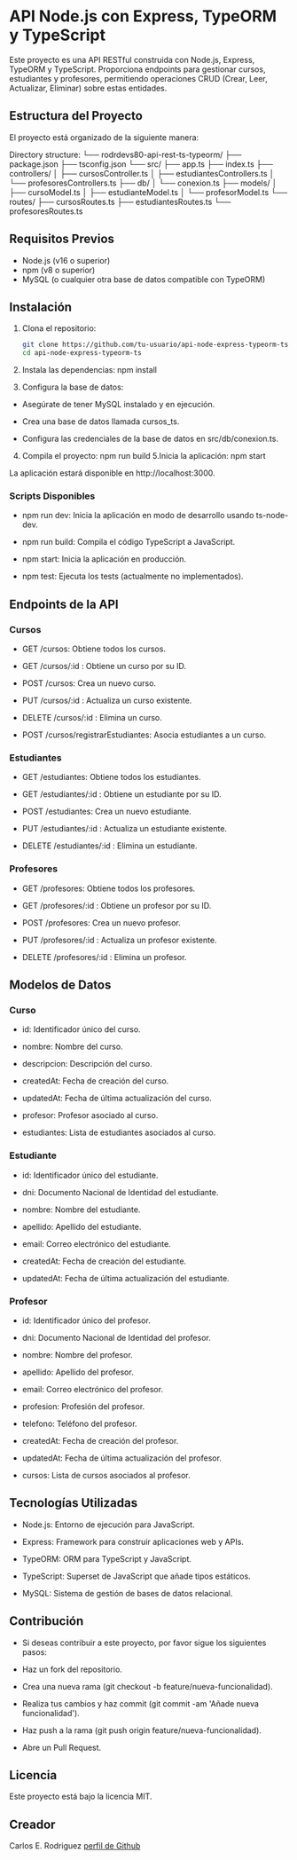 # API Node.js con Express, TypeORM y TypeScript

Este proyecto es una API RESTful construida con Node.js, Express, TypeORM y TypeScript. Proporciona endpoints para gestionar cursos, estudiantes y profesores, permitiendo operaciones CRUD (Crear, Leer, Actualizar, Eliminar) sobre estas entidades.

## Estructura del Proyecto

El proyecto está organizado de la siguiente manera:

Directory structure:
└── rodrdevs80-api-rest-ts-typeorm/
├── package.json
├── tsconfig.json
└── src/
├── app.ts
├── index.ts
├── controllers/
│ ├── cursosController.ts
│ ├── estudiantesControllers.ts
│ └── profesoresControllers.ts
├── db/
│ └── conexion.ts
├── models/
│ ├── cursoModel.ts
│ ├── estudianteModel.ts
│ └── profesorModel.ts
└── routes/
├── cursosRoutes.ts
├── estudiantesRoutes.ts
└── profesoresRoutes.ts

## Requisitos Previos

- Node.js (v16 o superior)
- npm (v8 o superior)
- MySQL (o cualquier otra base de datos compatible con TypeORM)

## Instalación

1. Clona el repositorio:

   ```bash
   git clone https://github.com/tu-usuario/api-node-express-typeorm-ts.git
   cd api-node-express-typeorm-ts
   ```

2. Instala las dependencias:
   npm install
3. Configura la base de datos:

- Asegúrate de tener MySQL instalado y en ejecución.

- Crea una base de datos llamada cursos_ts.

- Configura las credenciales de la base de datos en src/db/conexion.ts.

4. Compila el proyecto:
   npm run build
   5.Inicia la aplicación:
   npm start

La aplicación estará disponible en http://localhost:3000.

### Scripts Disponibles

- npm run dev: Inicia la aplicación en modo de desarrollo usando ts-node-dev.

- npm run build: Compila el código TypeScript a JavaScript.

- npm start: Inicia la aplicación en producción.

- npm test: Ejecuta los tests (actualmente no implementados).

## Endpoints de la API

### Cursos

- GET /cursos: Obtiene todos los cursos.

- GET /cursos/:id : Obtiene un curso por su ID.

- POST /cursos: Crea un nuevo curso.

- PUT /cursos/:id : Actualiza un curso existente.

- DELETE /cursos/:id : Elimina un curso.

- POST /cursos/registrarEstudiantes: Asocia estudiantes a un curso.

### Estudiantes

- GET /estudiantes: Obtiene todos los estudiantes.

- GET /estudiantes/:id : Obtiene un estudiante por su ID.

- POST /estudiantes: Crea un nuevo estudiante.

- PUT /estudiantes/:id : Actualiza un estudiante existente.

- DELETE /estudiantes/:id : Elimina un estudiante.

### Profesores

- GET /profesores: Obtiene todos los profesores.

- GET /profesores/:id : Obtiene un profesor por su ID.

- POST /profesores: Crea un nuevo profesor.

- PUT /profesores/:id : Actualiza un profesor existente.

- DELETE /profesores/:id : Elimina un profesor.

## Modelos de Datos

### Curso

- id: Identificador único del curso.

- nombre: Nombre del curso.

- descripcion: Descripción del curso.

- createdAt: Fecha de creación del curso.

- updatedAt: Fecha de última actualización del curso.

- profesor: Profesor asociado al curso.

- estudiantes: Lista de estudiantes asociados al curso.

### Estudiante

- id: Identificador único del estudiante.

- dni: Documento Nacional de Identidad del estudiante.

- nombre: Nombre del estudiante.

- apellido: Apellido del estudiante.

- email: Correo electrónico del estudiante.

- createdAt: Fecha de creación del estudiante.

- updatedAt: Fecha de última actualización del estudiante.

### Profesor

- id: Identificador único del profesor.

- dni: Documento Nacional de Identidad del profesor.

- nombre: Nombre del profesor.

- apellido: Apellido del profesor.

- email: Correo electrónico del profesor.

- profesion: Profesión del profesor.

- telefono: Teléfono del profesor.

- createdAt: Fecha de creación del profesor.

- updatedAt: Fecha de última actualización del profesor.

- cursos: Lista de cursos asociados al profesor.

## Tecnologías Utilizadas

- Node.js: Entorno de ejecución para JavaScript.

- Express: Framework para construir aplicaciones web y APIs.

- TypeORM: ORM para TypeScript y JavaScript.

- TypeScript: Superset de JavaScript que añade tipos estáticos.

- MySQL: Sistema de gestión de bases de datos relacional.

## Contribución

- Si deseas contribuir a este proyecto, por favor sigue los siguientes pasos:

- Haz un fork del repositorio.

- Crea una nueva rama (git checkout -b feature/nueva-funcionalidad).

- Realiza tus cambios y haz commit (git commit -am 'Añade nueva funcionalidad').

- Haz push a la rama (git push origin feature/nueva-funcionalidad).

- Abre un Pull Request.

## Licencia

Este proyecto está bajo la licencia MIT.

## Creador

Carlos E. Rodriguez [perfil de Github](https://github.com/RodrDevs80)
